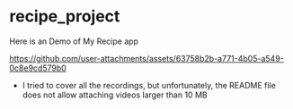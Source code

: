 # recipe_project

Here is an Demo of My Recipe app 

https://github.com/user-attachments/assets/63758b2b-a771-4b05-a549-0c8e9cd579b0 

- I tried to cover all the recordings, but unfortunately, the README file does not allow attaching videos larger than 10 MB
